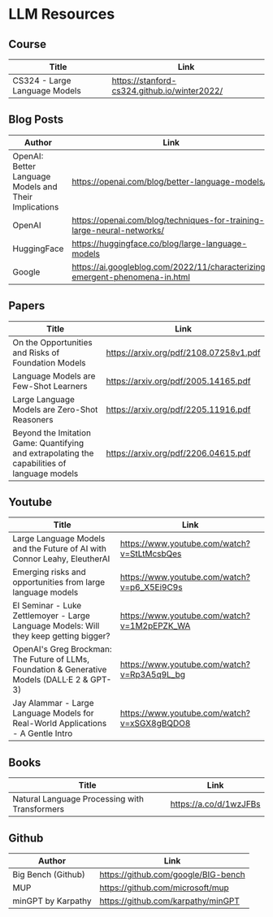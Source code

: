 # LLM Resources

## Course
| Title | Link |
| -- | -- |
| CS324 - Large Language Models | https://stanford-cs324.github.io/winter2022/ |


## Blog Posts
| Author | Link |
| -- | -- |
| OpenAI: Better Language Models and Their Implications | https://openai.com/blog/better-language-models/ |
| OpenAI | https://openai.com/blog/techniques-for-training-large-neural-networks/ |
| HuggingFace | https://huggingface.co/blog/large-language-models |
| Google | https://ai.googleblog.com/2022/11/characterizing-emergent-phenomena-in.html |


## Papers
| Title | Link |
| -- | -- |
| On the Opportunities and Risks of Foundation Models | https://arxiv.org/pdf/2108.07258v1.pdf |
| Language Models are Few-Shot Learners | https://arxiv.org/pdf/2005.14165.pdf |
| Large Language Models are Zero-Shot Reasoners | https://arxiv.org/pdf/2205.11916.pdf |
| Beyond the Imitation Game: Quantifying and extrapolating the capabilities of language models| https://arxiv.org/pdf/2206.04615.pdf |


## Youtube
| Title | Link |
| -- | -- |
| Large Language Models and the Future of AI with Connor Leahy, EleutherAI | https://www.youtube.com/watch?v=StLtMcsbQes |
| Emerging risks and opportunities from large language models | https://www.youtube.com/watch?v=p6_X5Ei9C9s|
| EI Seminar - Luke Zettlemoyer - Large Language Models: Will they keep getting bigger? | https://www.youtube.com/watch?v=1M2pEPZK_WA |
| OpenAI's Greg Brockman: The Future of LLMs, Foundation & Generative Models (DALL·E 2 & GPT-3) | https://www.youtube.com/watch?v=Rp3A5q9L_bg |
| Jay Alammar - Large Language Models for Real-World Applications - A Gentle Intro | https://www.youtube.com/watch?v=xSGX8gBQDO8 |

## Books
| Title | Link |
| -- | -- |
| Natural Language Processing with Transformers | https://a.co/d/1wzJFBs |

## Github
| Author | Link |
| -- | -- |
| Big Bench (Github) | https://github.com/google/BIG-bench |
| MUP | https://github.com/microsoft/mup |
| minGPT by Karpathy | https://github.com/karpathy/minGPT | 


